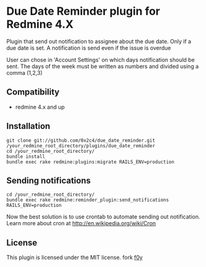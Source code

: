 # Due Date Reminder plugin for Redmine 4.X
Plugin that send out notification to assignee about the due date. Only if a due date is set.
A notification is send even if the issue is overdue

User can chose in 'Account Settings' on which days notification should be sent.
The days of the week must be written as numbers and divided using a comma (1,2,3)

## Compatibility
* redmine 4.x and up

## Installation
	git clone git://github.com/0x2c4/due_date_reminder.git /your_redmine_root_directory/plugins/due_date_reminder
	cd /your_redmine_root_directory/
	bundle install
	bundle exec rake redmine:plugins:migrate RAILS_ENV=production

## Sending notifications
	cd /your_redmine_root_directory/
	bundle exec rake redmine:reminder_plugin:send_notifications RAILS_ENV=production

Now the best solution is to use crontab to automate sending out notification.
Learn more about cron at http://en.wikipedia.org/wiki/Cron

## License

This plugin is licensed under the MIT license.
fork [f0y](https://github.com/f0y)
